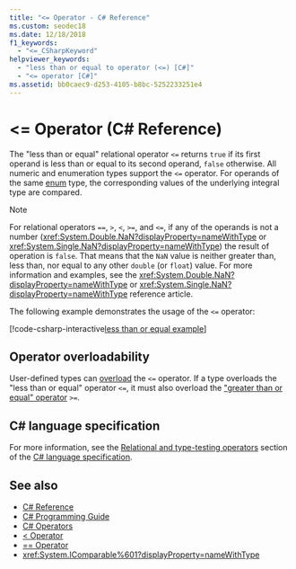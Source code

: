```yaml
---
title: "<= Operator - C# Reference"
ms.custom: seodec18
ms.date: 12/18/2018
f1_keywords: 
  - "<=_CSharpKeyword"
helpviewer_keywords: 
  - "less than or equal to operator (<=) [C#]"
  - "<= operator [C#]"
ms.assetid: bb0caec9-d253-4105-b8bc-5252233251e4
---
```

# \<= Operator (C# Reference)

The "less than or equal" relational operator `<=` returns `true` if its first operand is less than or equal to its second operand, `false` otherwise. All numeric and enumeration types support the `<=` operator. For operands of the same [enum](../keywords/enum.md) type, the corresponding values of the underlying integral type are compared.

> [!NOTE]
> For relational operators `==`, `>`, `<`, `>=`, and `<=`, if any of the operands is not a number (<xref:System.Double.NaN?displayProperty=nameWithType> or <xref:System.Single.NaN?displayProperty=nameWithType>) the result of operation is `false`. That means that the `NaN` value is neither greater than, less than, nor equal to any other `double` (or `float`) value. For more information and examples, see the <xref:System.Double.NaN?displayProperty=nameWithType> or <xref:System.Single.NaN?displayProperty=nameWithType> reference article.

The following example demonstrates the usage of the `<=` operator:

[!code-csharp-interactive[less than or equal example](~/samples/snippets/csharp/language-reference/operators/GreaterAndLessOperatorsExamples.cs#LessOrEqual)]

## Operator overloadability

User-defined types can [overload](../keywords/operator.md) the `<=` operator. If a type overloads the "less than or equal" operator `<=`, it must also overload the ["greater than or equal" operator](greater-than-equal-operator.md) `>=`.

## C# language specification

For more information, see the [Relational and type-testing operators](~/_csharplang/spec/expressions.md#relational-and-type-testing-operators) section of the [C# language specification](../language-specification/index.md).

## See also

- [C# Reference](../index.md)
- [C# Programming Guide](../../programming-guide/index.md)
- [C# Operators](index.md)
- [< Operator](less-than-operator.md)
- [== Operator](equality-comparison-operator.md)
- <xref:System.IComparable%601?displayProperty=nameWithType>
